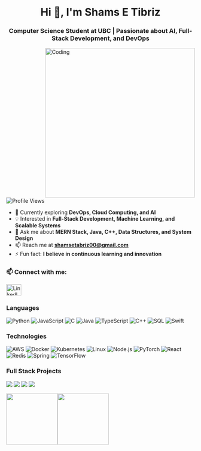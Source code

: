 <h1 align="center">Hi 👋, I'm Shams E Tibriz</h1>
<h3 align="center">Computer Science Student at UBC | Passionate about AI, Full-Stack Development, and DevOps</h3>

<img src="https://gifdb.com/images/high/animated-programmer-guy-coding-790a0bs8e8thpisg.gif" alt="Coding"
    align="right" width="400" />

<p align="left"> <img src="https://komarev.com/ghpvc/?username=codehacker7&label=Profile%20views&color=0e75b6&style=flat" alt="Profile Views" /> </p>

- 🌱 Currently exploring **DevOps, Cloud Computing, and AI**  
- 💡 Interested in **Full-Stack Development, Machine Learning, and Scalable Systems**  
- 💬 Ask me about **MERN Stack, Java, C++, Data Structures, and System Design**  
- 📫 Reach me at **shamsetabriz00@gmail.com**  
- ⚡ Fun fact: **I believe in continuous learning and innovation**  

### 📫 Connect with me:
<p align="left">
<a href="https://www.linkedin.com/in/shams-e-tibriz/" target="blank"><img align="center" src="https://raw.githubusercontent.com/rahuldkjain/github-profile-readme-generator/master/src/images/icons/Social/linked-in-alt.svg" alt="LinkedIn" height="30" width="40" /></a>
</p>

### Languages

![Python](https://img.shields.io/badge/-Python-000?&logo=Python)
![JavaScript](https://img.shields.io/badge/-JavaScript-000?&logo=JavaScript)
![C](https://img.shields.io/badge/-C-000?&logo=C)
![Java](https://img.shields.io/badge/-Java-000?&logo=Java&logoColor=007396)
![TypeScript](https://img.shields.io/badge/-TypeScript-000?&logo=TypeScript)
![C++](https://img.shields.io/badge/-C++-000?&logo=c%2b%2b&logoColor=00599C)
![SQL](https://img.shields.io/badge/-SQL-000?&logo=MySQL)
![Swift](https://img.shields.io/badge/-Swift-000?&logo=Swift)

### Technologies

![AWS](https://img.shields.io/badge/-AWS-000?&logo=Amazon-AWS&logoColor=F90)
![Docker](https://img.shields.io/badge/-Docker-000?&logo=Docker)
![Kubernetes](https://img.shields.io/badge/-Kubernetes-000?&logo=Kubernetes)
![Linux](https://img.shields.io/badge/-Linux-000?&logo=Linux)
![Node.js](https://img.shields.io/badge/-Node.js-000?&logo=node.js)
![PyTorch](https://img.shields.io/badge/-PyTorch-000?&logo=PyTorch)
![React](https://img.shields.io/badge/-React-000?&logo=React)
![Redis](https://img.shields.io/badge/-Redis-000?&logo=Redis)
![Spring](https://img.shields.io/badge/-Spring-000?&logo=Spring)
![TensorFlow](https://img.shields.io/badge/-TensorFlow-000?&logo=TensorFlow)

### Full Stack Projects

[![](https://img.shields.io/badge/-🧬%20My%20Website-000)](https://github.com/TeaBreeze00/SectionsInsightUBC)
[![](https://img.shields.io/badge/-🦠%20COVID‑19%20Dashboard-000)](https://github.com/TeaBreeze00/ImmigrationEase)
[![](https://img.shields.io/badge/-📝%20Summarizer-000)](https://github.com/TeaBreeze00/Quiz_Game)
[![](https://img.shields.io/badge/-🔬%20Overwatch-000)](https://github.com/TeaBreeze00/miniGPT)

<img height="137px" src="https://github-readme-stats.vercel.app/api?username=adamalston&hide_title=true&hide_border=true&show_icons=true&include_all_commits=true&count_private=true&line_height=21&text_color=000&icon_color=000&bg_color=0,ea6161,ffc64d,fffc4d,52fa5a&theme=graywhite" /><!-- wi*quL3fcV --><img height="137px" src="https://github-readme-stats.vercel.app/api/top-langs/?username=TeaBreeze00&hide=html&hide_title=true&hide_border=true&layout=compact&langs_count=6&exclude_repo=comp426,Redventures-Movie-Quotes&text_color=000&icon_color=fff&bg_color=0,52fa5a,4dfcff,c64dff&theme=graywhite" /></a>


